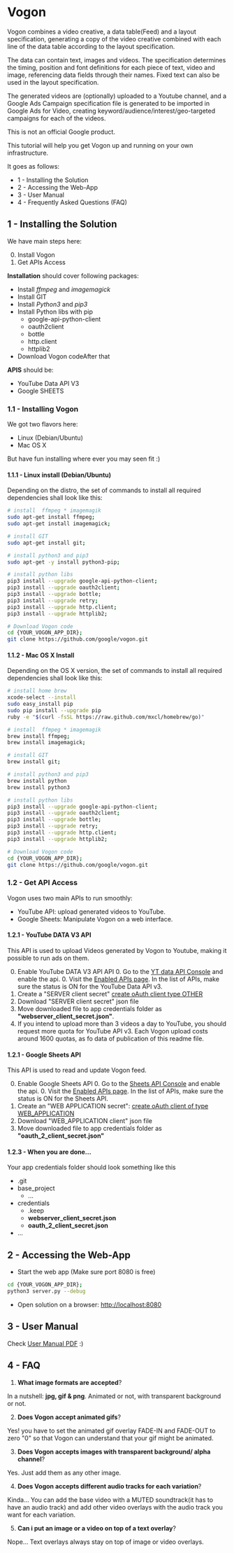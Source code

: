 # Vogon

Vogon combines a video creative, a data table(Feed) and a layout specification,
generating a copy of the video creative combined with each line of the data
table according to the layout specification.

The data can contain text, images and videos. The specification determines the timing,
position and font definitions for each piece of text, video and image,
referencing data fields through their names. Fixed text can also be
used in the layout specification.

The generated videos are (optionally) uploaded to a Youtube channel,
and a Google Ads Campaign specification file is generated to be imported in Google Ads
for Video, creating keyword/audience/interest/geo-targeted campaigns for each of the videos.

This is not an official Google product.

This tutorial will help you get Vogon up and running on your own infrastructure.

It goes as follows:

* 1 - Installing the Solution
* 2 - Accessing the Web-App
* 3 - User Manual
* 4 - Frequently Asked Questions (FAQ)

## 1 - Installing the Solution

We have main steps here:

0. Install Vogon
0. Get APIs Access

**Installation** should cover following packages:

* Install *ffmpeg* and *imagemagick*
* Install GIT
* Install *Python3* and *pip3*
* Install Python libs with pip
  * google-api-python-client
  * oauth2client
  * bottle
  * http.client
  * httplib2
* Download Vogon codeAfter that

**APIS** should be:
* YouTube Data API V3
* Google SHEETS

### 1.1 - Installing Vogon
We got two flavors here:

* Linux (Debian/Ubuntu)
* Mac OS X

But have fun installing where ever you may seen fit :)

#### 1.1.1 - Linux install (Debian/Ubuntu)
Depending on the distro, the set of commands to install all required
dependencies shall look like this:

```bash
# install  ffmpeg * imagemagik
sudo apt-get install ffmpeg;
sudo apt-get install imagemagick;

# install GIT
sudo apt-get install git;

# install python3 and pip3
sudo apt-get -y install python3-pip;

# install python libs
pip3 install --upgrade google-api-python-client;
pip3 install --upgrade oauth2client;
pip3 install --upgrade bottle;
pip3 install --upgrade retry;
pip3 install --upgrade http.client;
pip3 install --upgrade httplib2;

# Download Vogon code
cd {YOUR_VOGON_APP_DIR};
git clone https://github.com/google/vogon.git
```


#### 1.1.2 - Mac OS X Install
Depending on the OS X version, the set of commands to install all required
dependencies shall look like this:

```bash
# install home brew
xcode-select --install
sudo easy_install pip
sudo pip install --upgrade pip
ruby -e "$(curl -fsSL https://raw.github.com/mxcl/homebrew/go)"

# install  ffmpeg * imagemagik
brew install ffmpeg;
brew install imagemagick;

# install GIT
brew install git;

# install python3 and pip3
brew install python
brew install python3

# install python libs
pip3 install --upgrade google-api-python-client;
pip3 install --upgrade oauth2client;
pip3 install --upgrade bottle;
pip3 install --upgrade retry;
pip3 install --upgrade http.client;
pip3 install --upgrade httplib2;

# Download Vogon code
cd {YOUR_VOGON_APP_DIR};
git clone https://github.com/google/vogon.git
```

### 1.2 - Get API Access
Vogon uses two main APIs to run smoothly:

* YouTube API: upload generated videos to YouTube.
* Google Sheets: Manipulate Vogon on a web interface.

#### 1.2.1 - YouTube DATA V3 API
This API is used to upload Videos generated by Vogon to Youtube, making it possible
to run ads on them.

0. Enable YouTube DATA V3 API API
   0. Go to the [YT data API Console](https:/console.developers.google.com/apis/library/youtube.googleapis.com)
     and enable the api.
   0. Visit the [Enabled APIs page](https://console.developers.google.com/apis/enabled).
     In the list of APIs, make sure the status is ON for the YouTube Data API v3.
0. Create a "SERVER client secret"
   [create oAuth client type OTHER](https://console.developers.google.com/apis/credentials/oauthclient/)
0. Download "SERVER client secret" json file
0. Move downloaded file to app credentials folder as **"webserver_client_secret.json"**.
0. If you intend to upload more than 3 videos a day to YouTube, you should request more quota for YouTube API v3. Each Vogon upload costs around 1600 quotas, as fo data of publication of this readme file.


#### 1.2.1 - Google Sheets API
This API is used to read and update Vogon feed.

0. Enable Google Sheets API
   0. Go to the [Sheets API Console](https:/console.developers.google.com/apis/library/sheets.googleapis.com)
     and enable the api.
   0. Visit the [Enabled APIs page](https://console.developers.google.com/apis/enabled).
     In the list of APIs, make sure the status is ON for the Sheets API.
0. Create an "WEB APPLICATION secret":
   [create oAuth client of type WEB_APPLICATION](https://console.developers.google.com/apis/credentials/oauthclient/)
0. Download "WEB_APPLICATION client" json file
0. Move downloaded file to app credentials folder as **"oauth_2_client_secret.json"**

#### 1.2.3 - When you are done...

Your app credentials folder  should look something like this

* .git
* base_project
   * ...
* credentials
   * .keep
   * **webserver_client_secret.json**
   * **oauth_2_client_secret.json**
* ...


## 2 - Accessing the Web-App

* Start the web app (Make sure port 8080 is free)

```bash
cd {YOUR_VOGON_APP_DIR};
python3 server.py --debug
```

* Open solution on a browser: [http://localhost:8080](http://localhost:8080)

## 3 - User Manual
Check [User Manual  PDF](User_Manual.pdf) :)

## 4 - FAQ

1. **What image formats are accepted**?

In a nutshell: **jpg, gif & png**.
Animated or not, with transparent background or
not.

2. **Does Vogon accept animated gifs**?

Yes! you have to set the animated gif overlay FADE-IN and
FADE-OUT to zero "0" so that Vogon can understand that your
gif might be animated.

3. **Does Vogon accepts images with transparent background/
alpha channel**?

Yes. Just add them as any other image.

4. **Does Vogon accepts different audio tracks for each variation**?

Kinda... You can add the base video with a MUTED
soundtrack(it has to have an audio track) and add other
video overlays with the audio track you want for each
variation.

5. **Can i put an image or a video on top of a text overlay**?

Nope... Text overlays always stay on top of image or video overlays.
